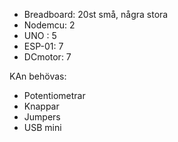 - Breadboard: 20st små, några stora
- Nodemcu: 2
- UNO : 5
- ESP-01: 7
- DCmotor: 7

KAn behövas:
- Potentiometrar
- Knappar
- Jumpers
- USB mini
